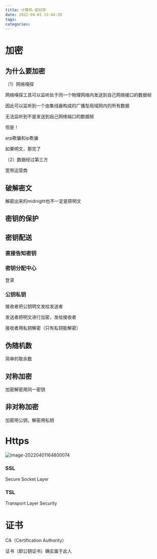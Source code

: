 ```yaml
---
title: 计算机-密码学
date: 2022-04-01 15:44:20
tags:
categories:
---
```


# 加密



## 为什么要加密

（1）网络嗅探

网络嗅探工具可以监听处于同一个物理网络内发送到自己网络接口的数据帧

因此可以监听到一个由集线器构成的广播型局域网内的所有数据

无法监听到不是发送到自己网络端口的数据帧



但是！

arp欺骗和ip欺骗

如果明文，那完了





（2）数据经过第三方

宽带运营商





## 破解密文

解密出来的midnight也不一定是原明文



## 密钥的保护





## 密钥配送

### 直接告知密钥



### 密钥分配中心

登录



### 公钥私钥

接收者把公钥明文发给发送者

发送者把明文进行加密，发给接收者

接收者用私钥解密（只有私钥能解密）





## 伪随机数

简单的取余数







## 对称加密

加密解密用同一密钥



## 非对称加密

加密用公钥，解密用私钥





# Https



![image-20220401164800074](https://picgo-freejim.oss-cn-beijing.aliyuncs.com/image-20220401164800074.png)

### SSL

Secure Socket Layer





### TSL

Transport Layer Security



# 证书

CA（Certification Authority）

证书（即公钥证书）确实属于此人

